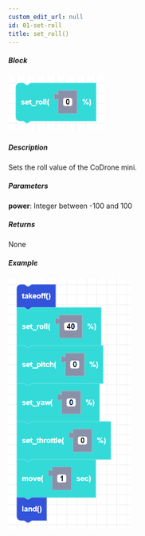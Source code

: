 ```yaml
---
custom_edit_url: null
id: 01-set-roll
title: set_roll()
---
```


##### Block

##### ![set roll image](set_roll.png)

##### Description

Sets the roll value of the CoDrone mini.

##### Parameters
**power**: Integer between -100 and 100 <br /> 

##### Returns

None

##### Example

##### ![set roll example](set_roll_example.png)

